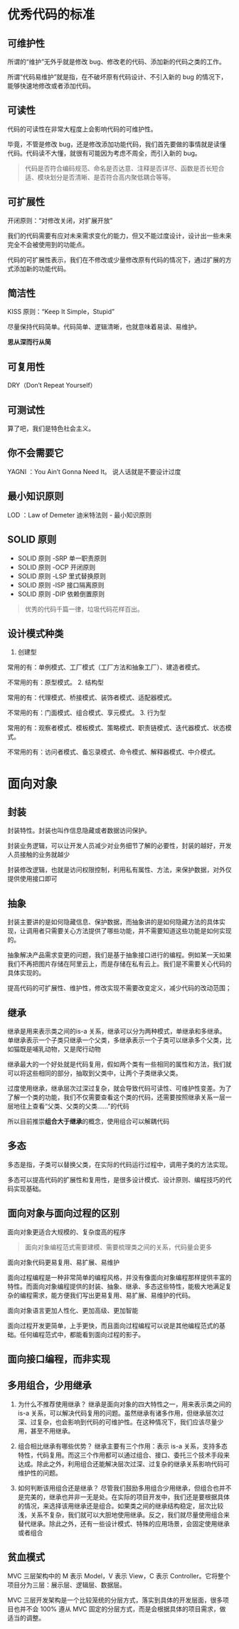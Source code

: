 # 优秀代码的标准

## 可维护性

所谓的“维护”无外乎就是修改 bug、修改老的代码、添加新的代码之类的工作。

所谓“代码易维护”就是指，在不破坏原有代码设计、不引入新的 bug 的情况下，能够快速地修改或者添加代码。

## 可读性

代码的可读性在非常大程度上会影响代码的可维护性。

毕竟，不管是修改 bug，还是修改添加功能代码，我们首先要做的事情就是读懂代码。代码读不大懂，就很有可能因为考虑不周全，而引入新的 bug。

> 代码是否符合编码规范、命名是否达意、注释是否详尽、函数是否长短合适、模块划分是否清晰、是否符合高内聚低耦合等等。

## 可扩展性

开闭原则：“对修改关闭，对扩展开放”

我们的代码需要有应对未来需求变化的能力，但又不能过度设计，设计出一些未来完全不会被使用到的功能点。

代码的可扩展性表示，我们在不修改或少量修改原有代码的情况下，通过扩展的方式添加新的功能代码。

## 简洁性

KISS 原则：“Keep It Simple，Stupid”

尽量保持代码简单。代码简单、逻辑清晰，也就意味着易读、易维护。

**思从深而行从简**

## 可复用性

DRY（Don’t Repeat Yourself）

## 可测试性

算了吧，我们是特色社会主义。

## 你不会需要它

YAGNI ：You Ain’t Gonna Need It。 说人话就是不要设计过度

## 最小知识原则

LOD ：Law of Demeter 迪米特法则 - 最小知识原则

## SOLID 原则 

* SOLID 原则 -SRP 单一职责原则
* SOLID 原则 -OCP 开闭原则
* SOLID 原则 -LSP 里式替换原则
* SOLID 原则 -ISP 接口隔离原则
* SOLID 原则 -DIP 依赖倒置原则

> 优秀的代码千篇一律，垃圾代码花样百出。

## 设计模式种类

1. 创建型

常用的有：单例模式、工厂模式（工厂方法和抽象工厂）、建造者模式。

不常用的有：原型模式。
2. 结构型

常用的有：代理模式、桥接模式、装饰者模式、适配器模式。

不常用的有：门面模式、组合模式、享元模式。
3. 行为型

常用的有：观察者模式、模板模式、策略模式、职责链模式、迭代器模式、状态模式。

不常用的有：访问者模式、备忘录模式、命令模式、解释器模式、中介模式。


# 面向对象


## 封装

封装特性。封装也叫作信息隐藏或者数据访问保护。

封装业务逻辑，可以让开发人员减少对业务细节了解的必要性，封装的越好，开发人员接触的业务就越少

封装修改逻辑，也就是访问权限控制，利用私有属性、方法，来保护数据，对外仅提供使用接口即可

## 抽象

封装主要讲的是如何隐藏信息、保护数据，而抽象讲的是如何隐藏方法的具体实现，让调用者只需要关心方法提供了哪些功能，并不需要知道这些功能是如何实现的。


抽象解决产品需求变更的问题，我们是基于抽象接口进行的编程。例如某一天如果我们不再把图片存储在阿里云上，而是存储在私有云上。我们是不需要关心代码的具体实现的。

提高代码的可扩展性、维护性，修改实现不需要改变定义，减少代码的改动范围；

## 继承

继承是用来表示类之间的is-a 关系，继承可以分为两种模式，单继承和多继承。单继承表示一个子类只继承一个父类，多继承表示一个子类可以继承多个父类，比如猫既是哺乳动物，又是爬行动物

继承最大的一个好处就是代码复用，假如两个类有一些相同的属性和方法，我们就可以将这些相同的部分，抽取到父类中，让两个子类继承父类。

过度使用继承，继承层次过深过复杂，就会导致代码可读性、可维护性变差。为了了解一个类的功能，我们不仅需要查看这个类的代码，还需要按照继承关系一层一层地往上查看“父类、父类的父类……”的代码

所以目前推崇**组合大于继承**的概念，使用组合可以解耦代码

## 多态

多态是指，子类可以替换父类，在实际的代码运行过程中，调用子类的方法实现。

多态可以提高代码的扩展性和复用性，是很多设计模式、设计原则、编程技巧的代码实现基础。

## 面向对象与面向过程的区别


面向对象更适合大规模的、复杂度高的程序

> 面向对象编程范式需要建模、需要梳理类之间的关系，代码量会更多

面向对象代码更易复用、易扩展、易维护


面向过程编程是一种非常简单的编程风格，并没有像面向对象编程那样提供丰富的特性。而面向对象编程提供的封装、抽象、继承、多态这些特性，能极大地满足复杂的编程需求，能方便我们写出更易复用、易扩展、易维护的代码。


面向对象语言更加人性化、更加高级、更加智能

面向过程开发更简单，上手更快，而且面向过程编程可以说是其他编程范式的基础。任何编程范式中，都能看到面向过程的影子。

## 面向接口编程，而非实现

## 多用组合，少用继承

1. 为什么不推荐使用继承？
继承是面向对象的四大特性之一，用来表示类之间的 is-a 关系，可以解决代码复用的问题。虽然继承有诸多作用，但继承层次过深、过复杂，也会影响到代码的可维护性。在这种情况下，我们应该尽量少用，甚至不用继承。

2. 组合相比继承有哪些优势？
继承主要有三个作用：表示 is-a 关系，支持多态特性，代码复用。而这三个作用都可以通过组合、接口、委托三个技术手段来达成。除此之外，利用组合还能解决层次过深、过复杂的继承关系影响代码可维护性的问题。

3. 如何判断该用组合还是继承？
尽管我们鼓励多用组合少用继承，但组合也并不是完美的，继承也并非一无是处。在实际的项目开发中，我们还是要根据具体的情况，来选择该用继承还是组合。如果类之间的继承结构稳定，层次比较浅，关系不复杂，我们就可以大胆地使用继承。反之，我们就尽量使用组合来替代继承。除此之外，还有一些设计模式、特殊的应用场景，会固定使用继承或者组合

## 贫血模式

MVC 三层架构中的 M 表示 Model，V 表示 View，C 表示 Controller。它将整个项目分为三层：展示层、逻辑层、数据层。

MVC 三层开发架构是一个比较笼统的分层方式，落实到具体的开发层面，很多项目也并不会 100% 遵从 MVC 固定的分层方式，而是会根据具体的项目需求，做适当的调整。


